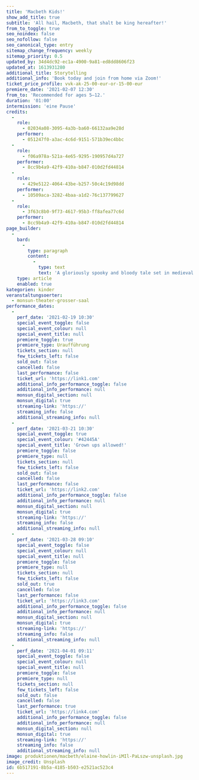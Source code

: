 ```yaml
---
title: 'Macbeth Kids!'
show_add_title: true
subtitle: 'All hail, Macbeth, that shalt be king hereafter!'
from_to_toggle: true
seo_noindex: false
seo_nofollow: false
seo_canonical_type: entry
sitemap_change_frequency: weekly
sitemap_priority: 0.5
updated_by: 34d4dc92-ec1a-4900-9a81-ed8dd8606f23
updated_at: 1613931280
additional_title: Storytelling
additional_info: 'Book today and join from home via Zoom!'
ticket_price_profile: vvk-ak-25-00-eur-or-15-00-eur
premiere_date: '2021-02-07 12:30'
from_to: 'Recommended for ages 5–12.'
duration: '01:00'
intermission: 'eine Pause'
credits:
  -
    role:
      - 02034a08-3095-4a3b-ba60-66132aa9e28d
    performer:
      - 051247f0-a3ac-4c6d-9151-571b39ec4bbc
  -
    role:
      - f06a978a-521a-4e65-9295-190957d4a727
    performer:
      - 8cc9b4a9-42f9-410a-b847-010d2fd44814
  -
    role:
      - 429e5122-4064-43be-b257-50c4c19d98dd
    performer:
      - 10509aca-3282-4baa-a1d2-76c137799627
  -
    role:
      - 3f63c8b0-9f73-4617-95b3-ff8afea77c6d
    performer:
      - 8cc9b4a9-42f9-410a-b847-010d2fd44814
page_builder:
  -
    bard:
      -
        type: paragraph
        content:
          -
            type: text
            text: 'A gloriously spooky and bloody tale set in medieval Scotland against the backdrop of Macbeth’s quest to be king. He has no real plan but he is not going to let that stand between him and power. As Macbeth and Lady Macbeth get what they want they soon find that their consciences and a ghost won’t let them sleep easy.'
    type: article
    enabled: true
kategorien: kinder
veranstaltungsoerter:
  - monsun-theater-grosser-saal
performance_dates:
  -
    perf_date: '2021-02-19 10:30'
    special_event_toggle: false
    special_event_colour: null
    special_event_title: null
    premiere_toggle: true
    premiere_type: Uraufführung
    tickets_section: null
    few_tickets_left: false
    sold_out: false
    cancelled: false
    last_performance: false
    ticket_url: 'https://link1.com'
    additional_info_performance_toggle: false
    additional_info_performance: null
    monsun_digital_section: null
    monsun_digital: true
    streaming-link: 'https://'
    streaming_info: false
    additional_streaming_info: null
  -
    perf_date: '2021-03-21 10:30'
    special_event_toggle: true
    special_event_colour: '#42445A'
    special_event_title: 'Grown ups allowed!'
    premiere_toggle: false
    premiere_type: null
    tickets_section: null
    few_tickets_left: false
    sold_out: false
    cancelled: false
    last_performance: false
    ticket_url: 'https://link2.com'
    additional_info_performance_toggle: false
    additional_info_performance: null
    monsun_digital_section: null
    monsun_digital: true
    streaming-link: 'https://'
    streaming_info: false
    additional_streaming_info: null
  -
    perf_date: '2021-03-28 09:10'
    special_event_toggle: false
    special_event_colour: null
    special_event_title: null
    premiere_toggle: false
    premiere_type: null
    tickets_section: null
    few_tickets_left: false
    sold_out: true
    cancelled: false
    last_performance: false
    ticket_url: 'https://link3.com'
    additional_info_performance_toggle: false
    additional_info_performance: null
    monsun_digital_section: null
    monsun_digital: true
    streaming-link: 'https://'
    streaming_info: false
    additional_streaming_info: null
  -
    perf_date: '2021-04-01 09:11'
    special_event_toggle: false
    special_event_colour: null
    special_event_title: null
    premiere_toggle: false
    premiere_type: null
    tickets_section: null
    few_tickets_left: false
    sold_out: false
    cancelled: false
    last_performance: true
    ticket_url: 'https://link4.com'
    additional_info_performance_toggle: false
    additional_info_performance: null
    monsun_digital_section: null
    monsun_digital: true
    streaming-link: 'https://'
    streaming_info: false
    additional_streaming_info: null
image: produktionen/macbeth/elaine-howlin-iMIl-PaLszw-unsplash.jpg
image_credit: Unsplash
id: 6b517191-8b5a-4185-b503-e2521ac523c4
---
```

